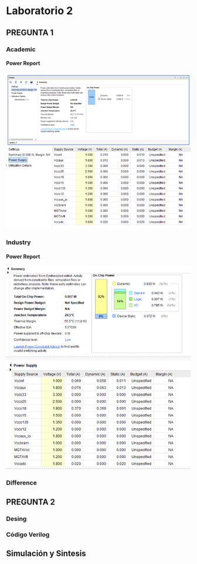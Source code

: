 # Laboratorio 2  

## PREGUNTA 1 

### Academic  
#### Power Report 
![](https://github.com/wanly13/Arquitectura-de-Computadoras/blob/main/ac_pr.PNG)
![](https://github.com/wanly13/Arquitectura-de-Computadoras/blob/main/accc_pww.PNG)

### Industry
#### Power Report
![](https://github.com/wanly13/Arquitectura-de-Computadoras/blob/main/inds_pw.PNG)
![](https://github.com/wanly13/Arquitectura-de-Computadoras/blob/main/inst_pww.PNG)


### Difference  


## PREGUNTA 2  

### Desing  
 
### Código Verilog  

## Simulación y Sintesis  
